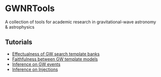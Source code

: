 # GWNRTools

A collection of tools for academic research in gravitational-wave astronomy & astrophysics

## Tutorials

 * [Effectualness of GW search template banks](Tutorials/ComputeEffectualness.html)
 * [Faithfulness between GW template models](Tutorials/BayesianInferenceOnGWInjections.html)
 * [Inference on GW events](Tutorials/BayesianInferenceOnGWEvents.html)
 * [Inference on Injections](Tutorials/BayesianInferenceOnGWInjections.html)
